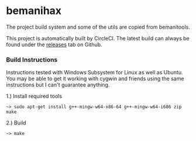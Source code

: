 # bemanihax

The project build system and some of the utils are copied from bemanitools.

This project is automatically built by CircleCI. The latest build can always be found under the [releases](https://github.com/windyfairy/bemanihax/releases) tab on Github.

### Build Instructions

Instructions tested with Windows Subsystem for Linux as well as Ubuntu. You may be able to get it working with cygwin and friends using the same instructions but I can't guarantee anything.

1.) Install required tools
```
~> sudo apt-get install g++-mingw-w64-x86-64 g++-mingw-w64-i686 zip make
```

2.) Build
```
~> make
```
